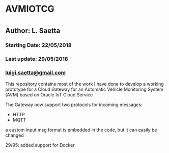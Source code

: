 # AVMIOTCG
#
## Author: L. Saetta

### Starting Date:   22/05/2018
### Last update:     29/05/2018
###                  luigi.saetta@gmail.com

This repository contains most of the work I have done to develop a working prototype for a
Cloud Gateway for an Automatic Vehicle Monitoring System (AVM)
based on Oracle IoT Cloud Service

The Gateway now support two protocols for incoming messages:
* HTTP
* MQTT

a custom input msg format is embedded in the code, but it can easily be changed

29/95: added support for Docker

